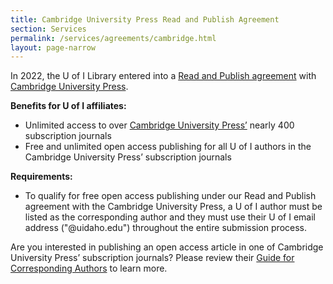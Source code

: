 ```yaml
---
title: Cambridge University Press Read and Publish Agreement
section: Services
permalink: /services/agreements/cambridge.html
layout: page-narrow
---
```


In 2022, the U of I Library entered into a [Read and Publish agreement](https://www.cambridge.org/core/services/open-access-policies/read-and-publish-agreements) with [Cambridge University Press](https://www.cambridge.org/).

**Benefits for U of I affiliates:**

- Unlimited access to over [Cambridge University Press’](https://www.cambridge.org/core/what-we-publish/journals) nearly 400 subscription journals
- Free and unlimited open access publishing for all U of I authors in the Cambridge University Press’ subscription journals

**Requirements:**

- To qualify for free open access publishing under our Read and Publish agreement with the Cambridge University Press, a U of I author must be listed as the corresponding author and they must use their U of I email address ("@uidaho.edu") throughout the entire submission process.

Are you interested in publishing an open access article in one of Cambridge University Press’ subscription journals? 
Please review their [Guide for Corresponding Authors](https://www.cambridge.org/core/services/aop-file-manager/file/5ea6c117f697320b36e1910a/45652-Step-by-Step-Guide-to-Publishing-OA-2021-V2.pdf) to learn more.
